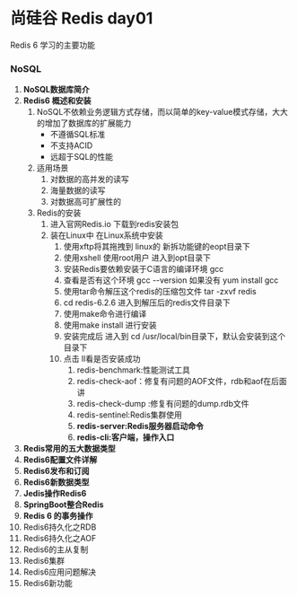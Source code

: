 # 尚硅谷   Redis   day01

Redis 6  学习的主要功能 

### NoSQL

1. **NoSQL数据库简介**
2. **Redis6 概述和安装**
   1. NoSQL不依赖业务逻辑方式存储，而以简单的key-value模式存储，大大的增加了数据库的扩展能力
      * 不遵循SQL标准
      * 不支持ACID
      * 远超于SQL的性能
   2. 适用场景
      1. 对数据的高并发的读写
      2. 海量数据的读写
      3. 对数据高可扩展性的
   3. Redis的安装  
      1. 进入官网Redis.io 下载到redis安装包
      2. 装在Linux中  在Linux系统中安装
         1. 使用xftp将其拖拽到 linux的 新拆功能键的eopt目录下
         2. 使用xshell   使用root用户  进入到opt目录下
         3. 安装Redis要依赖安装于C语言的编译环境     gcc 
         4. 查看是否有这个环境  gcc  --version      如果没有  yum  install gcc
         5. 使用tar命令解压这个redis的压缩包文件     tar -zxvf  redis
         6. cd redis-6.2.6 进入到解压后的redis文件目录下
         7. 使用make命令进行编译
         8. 使用make install 进行安装
         9. 安装完成后  进入到 cd  /usr/local/bin目录下，默认会安装到这个目录下
         10. 点击 ll看是否安装成功
             1. redis-benchmark:性能测试工具
             2. redis-check-aof：修复有问题的AOF文件，rdb和aof在后面讲
             3. redis-check-dump :修复有问题的dump.rdb文件
             4. redis-sentinel:Redis集群使用
             5. **redis-server:Redis服务器启动命令**
             6. **redis-cli:客户端，操作入口**
3. **Redis常用的五大数据类型**
4. **Redis6配置文件详解**
5. **Redis6发布和订阅**
6. **Redis6新数据类型**
7. **Jedis操作Redis6**
8. **SpringBoot整合Redis**
9. **Redis 6 的事务操作**
10. Redis6持久化之RDB
11. Redis6持久化之AOF
12. Redis6的主从复制
13. Redis6集群
14. Redis6应用问题解决
15. Redis6新功能 